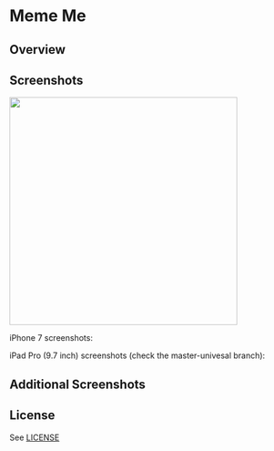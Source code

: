 # Meme Me 


## Overview


## Screenshots
<img src="screenshots/Pitch_Perfect_01.png" width="400">

iPhone 7 screenshots: </br>

iPad Pro (9.7 inch) screenshots (check the  master-univesal branch): </br>


## Additional Screenshots


## License
See [LICENSE](LICENSE)
